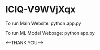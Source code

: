 # ICIQ-V9WVjXqx

To run Main Website:
python app.py

To run ML Model Webpage:
python app.py

<--THANK YOU-->
